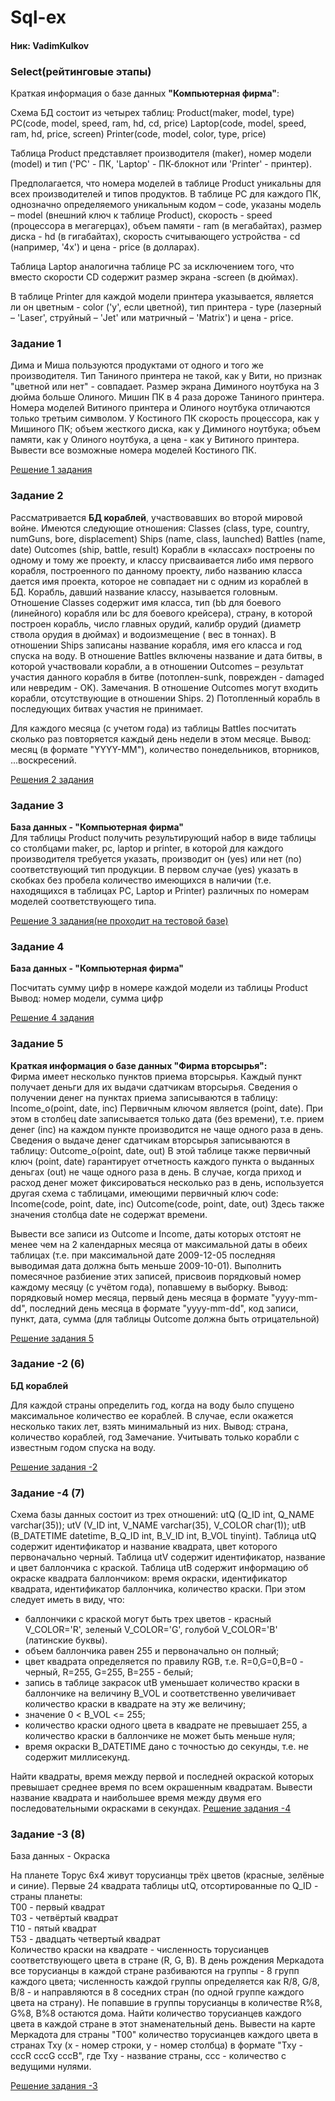 # Sql-ex

#### Ник:  VadimKulkov

### Select(рейтинговые этапы)

Краткая информация о базе данных <b>"Компьютерная фирма"</b>:

Схема БД состоит из четырех таблиц:
Product(maker, model, type)
PC(code, model, speed, ram, hd, cd, price)
Laptop(code, model, speed, ram, hd, price, screen)
Printer(code, model, color, type, price)

Таблица Product представляет производителя (maker), номер модели (model)
и тип ('PC' - ПК, 'Laptop' - ПК-блокнот или 'Printer' - принтер).

Предполагается, что номера моделей в таблице Product уникальны для всех производителей и типов продуктов. В таблице PC
для каждого ПК, однозначно определяемого уникальным кодом – code, указаны модель – model (внешний ключ к таблице
Product), скорость - speed (процессора в мегагерцах), объем памяти - ram (в мегабайтах), размер диска - hd (в
гигабайтах), скорость считывающего устройства - cd (например, '4x') и цена - price (в долларах).

Таблица Laptop аналогична таблице РС за исключением того, что вместо скорости CD содержит размер экрана -screen (в
дюймах).

В таблице Printer для каждой модели принтера указывается, является ли он цветным - color ('y', если цветной), тип
принтера - type (лазерный – 'Laser', струйный – 'Jet' или матричный – 'Matrix') и цена - price.

### Задание 1

Дима и Миша пользуются продуктами от одного и того же производителя. Тип Таниного принтера не такой, как у Вити, но
признак "цветной или нет" - совпадает. Размер экрана Диминого ноутбука на 3 дюйма больше Олиного. Мишин ПК в 4 раза
дороже Таниного принтера. Номера моделей Витиного принтера и Олиного ноутбука отличаются только третьим символом. У
Костиного ПК скорость процессора, как у Мишиного ПК; объем жесткого диска, как у Диминого ноутбука; объем памяти, как у
Олиного ноутбука, а цена - как у Витиного принтера. Вывести все возможные номера моделей Костиного ПК.

[Решение 1 задания](solutions/1.sql)

### Задание 2

Рассматривается <b>БД кораблей</b>, участвовавших во второй мировой войне. Имеются следующие отношения:
Classes (class, type, country, numGuns, bore, displacement)
Ships (name, class, launched)
Battles (name, date)
Outcomes (ship, battle, result)
Корабли в «классах» построены по одному и тому же проекту, и классу присваивается либо имя первого корабля, построенного
по данному проекту, либо названию класса дается имя проекта, которое не совпадает ни с одним из кораблей в БД. Корабль,
давший название классу, называется головным. Отношение Classes содержит имя класса, тип (bb для боевого (линейного)
корабля или bc для боевого крейсера), страну, в которой построен корабль, число главных орудий, калибр орудий (диаметр
ствола орудия в дюймах) и водоизмещение ( вес в тоннах). В отношении Ships записаны название корабля, имя его класса и
год спуска на воду. В отношение Battles включены название и дата битвы, в которой участвовали корабли, а в отношении
Outcomes – результат участия данного корабля в битве (потоплен-sunk, поврежден - damaged или невредим - OK). Замечания.
В отношение Outcomes могут входить корабли, отсутствующие в отношении Ships. 2) Потопленный корабль в последующих битвах
участия не принимает.

Для каждого месяца (с учетом года) из таблицы Battles посчитать сколько раз повторяется каждый день недели в этом
месяце. Вывод: месяц (в формате "YYYY-ММ"), количество понедельников, вторников, ...воскресений.

[Решения 2 задания](solutions/2.sql)

### Задание 3

<b> База данных - "Компьютерная фирма" </b> <br>
Для таблицы Product получить результирующий набор в виде таблицы со столбцами maker, pc, laptop и printer, 
в которой для каждого производителя требуется указать, производит он (yes) или нет (no) соответствующий тип продукции.
В первом случае (yes) указать в скобках без пробела количество имеющихся в наличии 
(т.е. находящихся в таблицах PC, Laptop и Printer) различных по номерам моделей соответствующего типа.

[Решение 3 задания(не проходит на тестовой базе)](solutions/3.sql)

### Задание 4

<b> База данных - "Компьютерная фирма" </b> <br>

Посчитать сумму цифр в номере каждой модели из таблицы Product
Вывод: номер модели, сумма цифр

[Решение 4 задания](solutions/4.sql)

### Задание 5
<b>Краткая информация о базе данных "Фирма вторсырья":</b> <br>
Фирма имеет несколько пунктов приема вторсырья. Каждый пункт получает деньги для их выдачи сдатчикам вторсырья. Сведения о получении денег на пунктах приема записываются в таблицу:
Income_o(point, date, inc)
Первичным ключом является (point, date). При этом в столбец date записывается только дата (без времени), т.е. прием денег (inc) на каждом пункте производится не чаще одного раза в день. Сведения о выдаче денег сдатчикам вторсырья записываются в таблицу:
Outcome_o(point, date, out)
В этой таблице также первичный ключ (point, date) гарантирует отчетность каждого пункта о выданных деньгах (out) не чаще одного раза в день.
В случае, когда приход и расход денег может фиксироваться несколько раз в день, используется другая схема с таблицами, имеющими первичный ключ code:
Income(code, point, date, inc)
Outcome(code, point, date, out)
Здесь также значения столбца date не содержат времени.

Вывести все записи из Outcome и Income, даты которых отстоят не менее чем на 2 календарных месяца от максимальной даты в обеих таблицах (т.е. при максимальной дате 2009-12-05 последняя выводимая дата должна быть меньше 2009-10-01).
Выполнить помесячное разбиение этих записей, присвоив порядковый номер каждому месяцу (с учётом года), попавшему в выборку.
Вывод: порядковый номер месяца, первый день месяца в формате "yyyy-mm-dd", последний день месяца в формате "yyyy-mm-dd", код записи, пункт, дата, сумма (для таблицы Outcome должна быть отрицательной)

[Решение задания 5](solutions/5.sql)

### Задание -2 (6)
<b>БД кораблей</b>

Для каждой страны определить год, когда на воду было спущено максимальное количество ее кораблей. В случае, если окажется несколько таких лет, взять минимальный из них.
Вывод: страна, количество кораблей, год
Замечание. Учитывать только корабли с известным годом спуска на воду.

[Решение задания -2](solutions/6.sql)

### Задание -4 (7)
Схема базы данных состоит из трех отношений:
utQ (Q_ID int, Q_NAME varchar(35)); utV (V_ID int, V_NAME varchar(35), V_COLOR char(1)); utB (B_DATETIME datetime, B_Q_ID int, B_V_ID int, B_VOL tinyint).
Таблица utQ содержит идентификатор и название квадрата, цвет которого первоначально черный.
Таблица utV содержит идентификатор, название и цвет баллончика с краской.
Таблица utB содержит информацию об окраске квадрата баллончиком: время окраски, идентификатор квадрата, идентификатор баллончика, количество краски.
При этом следует иметь в виду, что:
- баллончики с краской могут быть трех цветов - красный V_COLOR='R', зеленый V_COLOR='G', голубой V_COLOR='B' (латинские буквы).
- объем баллончика равен 255 и первоначально он полный;
- цвет квадрата определяется по правилу RGB, т.е. R=0,G=0,B=0 - черный, R=255, G=255, B=255 - белый;
- запись в таблице закрасок utB уменьшает количество краски в баллончике на величину B_VOL и соответственно увеличивает количество краски в квадрате на эту же величину;
- значение 0 < B_VOL <= 255;
- количество краски одного цвета в квадрате не превышает 255, а количество краски в баллончике не может быть меньше нуля;
- время окраски B_DATETIME дано с точностью до секунды, т.е. не содержит миллисекунд.

Найти квадраты, время между первой и последней окраской которых превышает среднее время по всем окрашенным квадратам.
Вывести название квадрата и наибольшее время между двумя его последовательными окрасками в секундах.
[Решение задания -4](solutions/8.sql)

### Задание -3 (8)
База данных - Окраска

На планете Торус 6x4 живут торусианцы трёх цветов (красные, зелёные и синие).
Первые 24 квадрата таблицы utQ, отсортированные по Q_ID - страны планеты: <br>
Т00 - первый квадрат <br>
Т03 - четвёртый квадрат <br>
Т10 - пятый квадрат<br>
T53 - двадцать четвертый квадрат <br>
Количество краски на квадрате - численность торусианцев соответствующего цвета в стране (R, G, B).
В день рождения Меркадота все торусианцы в каждой стране разбиваются на группы - 8 групп каждого цвета; численность каждой группы определяется как R/8, G/8, B/8 - и направляются в 8 соседних стран (по одной группе каждого цвета на страну).
Не попавшие в группы торусианцы в количестве R%8, G%8, B%8 остаются дома.
Найти количество торусианцев каждого цвета в каждой стране в этот знаменательный день.
Вывести на карте Меркадота для страны "Т00" количество торусианцев каждого цвета в странах Txy (x - номер строки, y - номер столбца) в формате "Txy - cccR cccG cccB", где Txy - название страны, ccc - количество с ведущими нулями.

[Решение задания -3](solutions/8.sql) 

